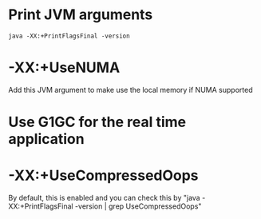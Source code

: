 # Print JVM arguments
```
java -XX:+PrintFlagsFinal -version
```

# -XX:+UseNUMA
Add this JVM argument to make use the local memory if NUMA supported

# Use G1GC for the real time application

# -XX:+UseCompressedOops
By default, this is enabled and you can check this by "java -XX:+PrintFlagsFinal -version | grep  UseCompressedOops"
